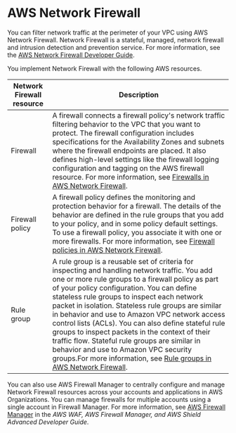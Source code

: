 # AWS Network Firewall<a name="network-firewall"></a>

You can filter network traffic at the perimeter of your VPC using AWS Network Firewall\. Network Firewall is a stateful, managed, network firewall and intrusion detection and prevention service\. For more information, see the [AWS Network Firewall Developer Guide](https://docs.aws.amazon.com/network-firewall/latest/developerguide/firewalls.html)\.

You implement Network Firewall with the following AWS resources\. 


| Network Firewall resource | Description | 
| --- | --- | 
| Firewall | A firewall connects a firewall policy's network traffic filtering behavior to the VPC that you want to protect\. The firewall configuration includes specifications for the Availability Zones and subnets where the firewall endpoints are placed\. It also defines high\-level settings like the firewall logging configuration and tagging on the AWS firewall resource\. For more information, see [Firewalls in AWS Network Firewall](https://docs.aws.amazon.com/network-firewall/latest/developerguide/firewalls.html)\. | 
| Firewall policy | A firewall policy defines the monitoring and protection behavior for a firewall\. The details of the behavior are defined in the rule groups that you add to your policy, and in some policy default settings\. To use a firewall policy, you associate it with one or more firewalls\. For more information, see [Firewall policies in AWS Network Firewall](https://docs.aws.amazon.com/network-firewall/latest/developerguide/firewall-policies.html)\. | 
| Rule group | A rule group is a reusable set of criteria for inspecting and handling network traffic\. You add one or more rule groups to a firewall policy as part of your policy configuration\. You can define stateless rule groups to inspect each network packet in isolation\. Stateless rule groups are similar in behavior and use to Amazon VPC network access control lists \(ACLs\)\. You can also define stateful rule groups to inspect packets in the context of their traffic flow\. Stateful rule groups are similar in behavior and use to Amazon VPC security groups\.For more information, see [Rule groups in AWS Network Firewall](https://docs.aws.amazon.com/network-firewall/latest/developerguide/rule-groups.html)\. | 

You can also use AWS Firewall Manager to centrally configure and manage Network Firewall resources across your accounts and applications in AWS Organizations\. You can manage firewalls for multiple accounts using a single account in Firewall Manager\. For more information, see [AWS Firewall Manager](https://docs.aws.amazon.com/waf/latest/developerguide/fms-chapter.html) in the *AWS WAF, AWS Firewall Manager, and AWS Shield Advanced Developer Guide*\.